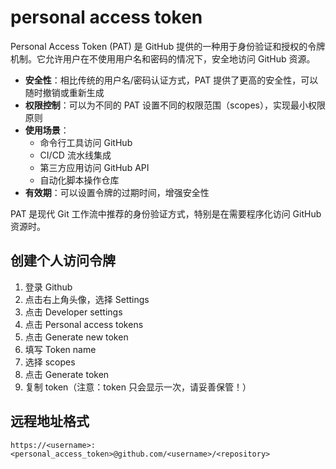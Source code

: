 # personal access token

Personal Access Token (PAT) 是 GitHub 提供的一种用于身份验证和授权的令牌机制。它允许用户在不使用用户名和密码的情况下，安全地访问 GitHub 资源。

- **安全性**：相比传统的用户名/密码认证方式，PAT 提供了更高的安全性，可以随时撤销或重新生成
- **权限控制**：可以为不同的 PAT 设置不同的权限范围（scopes），实现最小权限原则
- **使用场景**：
  - 命令行工具访问 GitHub
  - CI/CD 流水线集成
  - 第三方应用访问 GitHub API
  - 自动化脚本操作仓库
- **有效期**：可以设置令牌的过期时间，增强安全性

PAT 是现代 Git 工作流中推荐的身份验证方式，特别是在需要程序化访问 GitHub 资源时。

## 创建个人访问令牌

1. 登录 Github
2. 点击右上角头像，选择 Settings
3. 点击 Developer settings
4. 点击 Personal access tokens
5. 点击 Generate new token
6. 填写 Token name
7. 选择 scopes
8. 点击 Generate token
9. 复制 token（注意：token 只会显示一次，请妥善保管！）

## 远程地址格式

```
https://<username>:<personal_access_token>@github.com/<username>/<repository>
```
